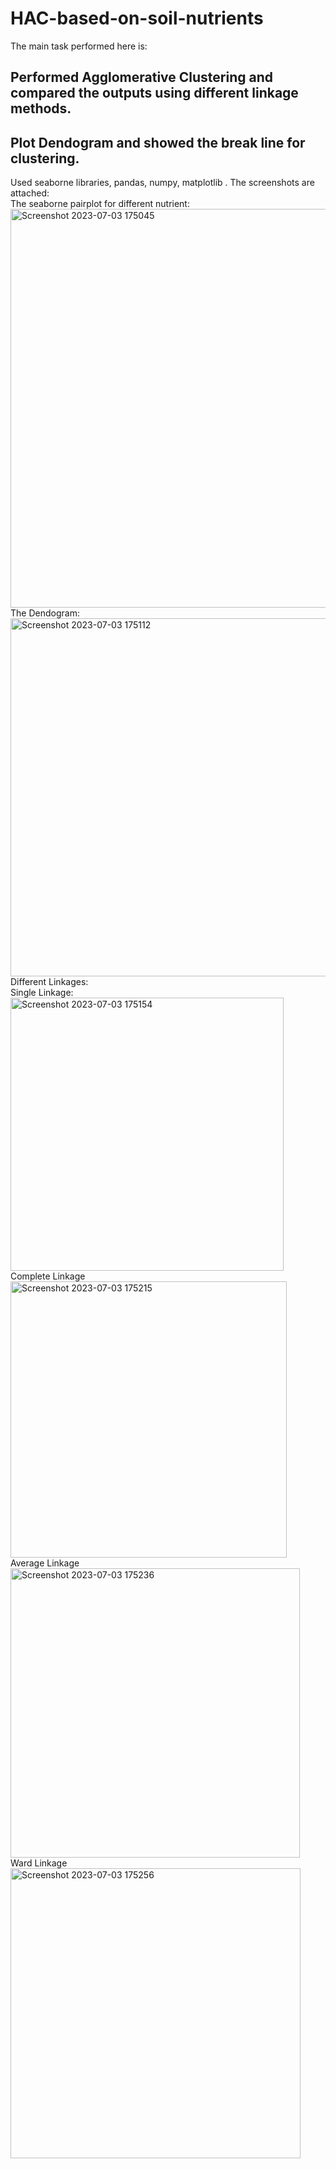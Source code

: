 # HAC-based-on-soil-nutrients<br />
The main task  performed here is:<br />
## Performed Agglomerative Clustering and compared the outputs using different linkage methods.<br />
## Plot Dendogram and showed the break line for clustering.<br />
Used seaborne libraries, pandas, numpy, matplotlib .
The screenshots are attached:<br />
The seaborne pairplot for different nutrient:<br />
<img width="638" alt="Screenshot 2023-07-03 175045" src="https://github.com/soumili202/HAC-based-on-soil-nutrients/assets/106475649/26cd59f9-3510-4743-9466-dfb489cb0082"><br />
The Dendogram: <br />
<img width="573" alt="Screenshot 2023-07-03 175112" src="https://github.com/soumili202/HAC-based-on-soil-nutrients/assets/106475649/cda38f9f-236f-43ba-bcfa-f18eada86ae0"><br />
Different Linkages:<br />
Single Linkage:<br />
<img width="437" alt="Screenshot 2023-07-03 175154" src="https://github.com/soumili202/HAC-based-on-soil-nutrients/assets/106475649/75ee93b2-19a4-4a3e-abd2-08ddd05ac7da"><br />
Complete Linkage <br />
<img width="442" alt="Screenshot 2023-07-03 175215" src="https://github.com/soumili202/HAC-based-on-soil-nutrients/assets/106475649/0c1a9c13-ede8-41f9-a777-33de29dad29b"><br />
Average Linkage <br />
<img width="463" alt="Screenshot 2023-07-03 175236" src="https://github.com/soumili202/HAC-based-on-soil-nutrients/assets/106475649/7933b9a4-726a-4585-a7fe-807b7990e01a"><br />
Ward Linkage <br />
<img width="464" alt="Screenshot 2023-07-03 175256" src="https://github.com/soumili202/HAC-based-on-soil-nutrients/assets/106475649/942e4f09-7ce1-4e79-b8d0-668acf7405d1"><br />







